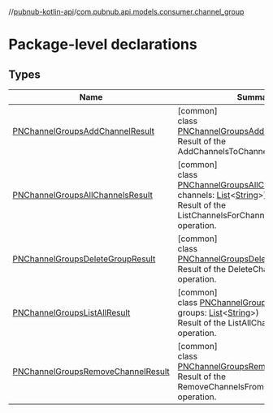 //[pubnub-kotlin-api](../../index.md)/[com.pubnub.api.models.consumer.channel_group](index.md)

# Package-level declarations

## Types

| Name | Summary |
|---|---|
| [PNChannelGroupsAddChannelResult](-p-n-channel-groups-add-channel-result/index.md) | [common]<br>class [PNChannelGroupsAddChannelResult](-p-n-channel-groups-add-channel-result/index.md)<br>Result of the AddChannelsToChannelGroup operation. |
| [PNChannelGroupsAllChannelsResult](-p-n-channel-groups-all-channels-result/index.md) | [common]<br>class [PNChannelGroupsAllChannelsResult](-p-n-channel-groups-all-channels-result/index.md)(val channels: [List](https://kotlinlang.org/api/latest/jvm/stdlib/kotlin.collections/-list/index.html)&lt;[String](https://kotlinlang.org/api/latest/jvm/stdlib/kotlin/-string/index.html)&gt;)<br>Result of the ListChannelsForChannelGroup operation. |
| [PNChannelGroupsDeleteGroupResult](-p-n-channel-groups-delete-group-result/index.md) | [common]<br>class [PNChannelGroupsDeleteGroupResult](-p-n-channel-groups-delete-group-result/index.md)<br>Result of the DeleteChannelGroup operation. |
| [PNChannelGroupsListAllResult](-p-n-channel-groups-list-all-result/index.md) | [common]<br>class [PNChannelGroupsListAllResult](-p-n-channel-groups-list-all-result/index.md)(val groups: [List](https://kotlinlang.org/api/latest/jvm/stdlib/kotlin.collections/-list/index.html)&lt;[String](https://kotlinlang.org/api/latest/jvm/stdlib/kotlin/-string/index.html)&gt;)<br>Result of the ListAllChannelGroups operation. |
| [PNChannelGroupsRemoveChannelResult](-p-n-channel-groups-remove-channel-result/index.md) | [common]<br>class [PNChannelGroupsRemoveChannelResult](-p-n-channel-groups-remove-channel-result/index.md)<br>Result of the RemoveChannelsFromChannelGroup operation. |
